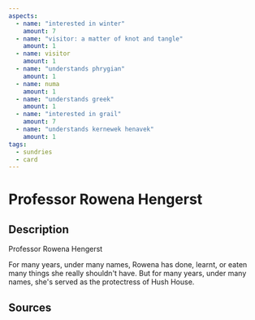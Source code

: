 ```yaml
---
aspects: 
  - name: "interested in winter"
    amount: 7
  - name: "visitor: a matter of knot and tangle"
    amount: 1
  - name: visitor
    amount: 1
  - name: "understands phrygian"
    amount: 1
  - name: numa
    amount: 1
  - name: "understands greek"
    amount: 1
  - name: "interested in grail"
    amount: 7
  - name: "understands kernewek henavek"
    amount: 1
tags:
  - sundries
  - card
---
```

# Professor Rowena Hengerst
## Description
Professor Rowena Hengerst

For many years, under many names, Rowena has done, learnt, or eaten many things she really shouldn't have. But for many years, under many names, she's served as the protectress of Hush House.
## Sources

